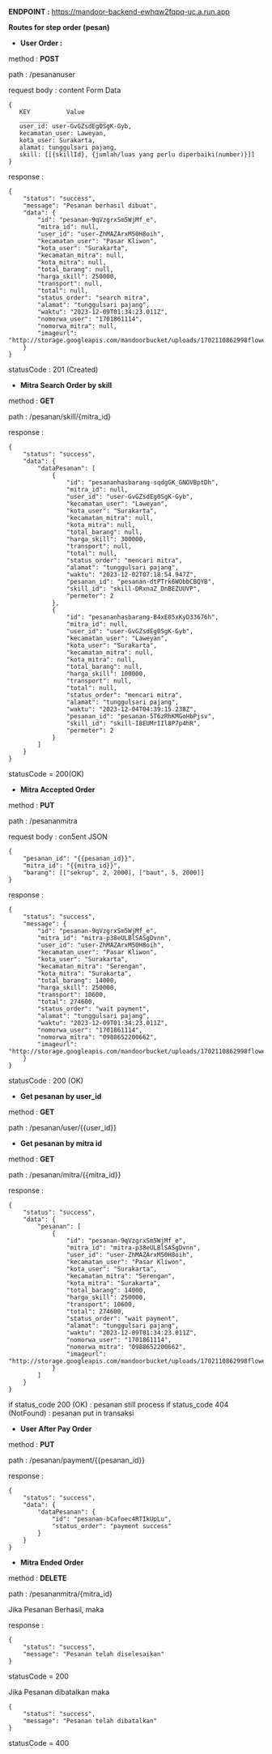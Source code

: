 **ENDPOINT :** https://mandoor-backend-ewhqw2fqpq-uc.a.run.app

**Routes for step order (pesan)**

- **User Order :**

method : **POST**

path : /pesananuser

request body : content Form Data
```
{
   KEY          Value
   ________     ___________
   user_id: user-GvGZsdEg0SgK-Gyb,
   kecamatan_user: Laweyan,
   kota_user: Surakarta,
   alamat: tunggulsari pajang,
   skill: [[{skillId}, {jumlah/luas yang perlu diperbaiki(number)}]]
}
```

response :
```
{
    "status": "success",
    "message": "Pesanan berhasil dibuat",
    "data": {
        "id": "pesanan-9qVzgrxSm5WjMf_e",
        "mitra_id": null,
        "user_id": "user-ZhMAZArxM50H8oih",
        "kecamatan_user": "Pasar Kliwon",
        "kota_user": "Surakarta",
        "kecamatan_mitra": null,
        "kota_mitra": null,
        "total_barang": null,
        "harga_skill": 250000,
        "transport": null,
        "total": null,
        "status_order": "search mitra",
        "alamat": "tunggulsari pajang",
        "waktu": "2023-12-09T01:34:23.011Z",
        "nomorwa_user": "1701861114",
        "nomorwa_mitra": null,
        "imageurl": "http://storage.googleapis.com/mandoorbucket/uploads/1702110862998flower.jpg"
    }
}
```

statusCode : 201 (Created)

- **Mitra Search Order by skill**

method : **GET**

path : /pesanan/skill/{mitra_id}

response :
```
{
    "status": "success",
    "data": {
        "dataPesanan": [
            {
                "id": "pesananhasbarang-sqdgGK_GNOVBptDh",
                "mitra_id": null,
                "user_id": "user-GvGZsdEg0SgK-Gyb",
                "kecamatan_user": "Laweyan",
                "kota_user": "Surakarta",
                "kecamatan_mitra": null,
                "kota_mitra": null,
                "total_barang": null,
                "harga_skill": 300000,
                "transport": null,
                "total": null,
                "status_order": "mencari mitra",
                "alamat": "tunggulsari pajang",
                "waktu": "2023-12-02T07:18:54.947Z",
                "pesanan_id": "pesanan-dtPTrk6WObbCBQYB",
                "skill_id": "skill-DRxnaZ_DnBEZUUVP",
                "permeter": 2
            },
            {
                "id": "pesananhasbarang-B4xE85xKyD33676h",
                "mitra_id": null,
                "user_id": "user-GvGZsdEg0SgK-Gyb",
                "kecamatan_user": "Laweyan",
                "kota_user": "Surakarta",
                "kecamatan_mitra": null,
                "kota_mitra": null,
                "total_barang": null,
                "harga_skill": 100000,
                "transport": null,
                "total": null,
                "status_order": "mencari mitra",
                "alamat": "tunggulsari pajang",
                "waktu": "2023-12-04T04:39:15.238Z",
                "pesanan_id": "pesanan-5T6zRhKMGoHbPjsv",
                "skill_id": "skill-I8EUMrIIl8P7p4hR",
                "permeter": 2
            }
        ]
    }
}
```

statusCode = 200(OK)

- **Mitra Accepted Order**

method : **PUT**

path : /pesananmitra

request body : con5ent JSON
```
{
    "pesanan_id": "{{pesanan_id}}",
    "mitra_id": "{{mitra_id}}",
    "barang": [["sekrup", 2, 2000], ["baut", 5, 2000]]
}
```

response : 
```
{
    "status": "success",
    "message": {
        "id": "pesanan-9qVzgrxSm5WjMf_e",
        "mitra_id": "mitra-p38eULBlSASgDvnn",
        "user_id": "user-ZhMAZArxM50H8oih",
        "kecamatan_user": "Pasar Kliwon",
        "kota_user": "Surakarta",
        "kecamatan_mitra": "Serengan",
        "kota_mitra": "Surakarta",
        "total_barang": 14000,
        "harga_skill": 250000,
        "transport": 10600,
        "total": 274600,
        "status_order": "wait payment",
        "alamat": "tunggulsari pajang",
        "waktu": "2023-12-09T01:34:23.011Z",
        "nomorwa_user": "1701861114",
        "nomorwa_mitra": "0988652200662",
        "imageurl": "http://storage.googleapis.com/mandoorbucket/uploads/1702110862998flower.jpg"
    }
}
```

statusCode : 200 (OK)

- **Get pesanan by user_id**

method : **GET**

path : /pesanan/user/{{user_id}}

- **Get pesanan by mitra id**

method : **GET**

path : /pesanan/mitra/{{mitra_id}}

response :
```
{
    "status": "success",
    "data": {
        "pesanan": [
            {
                "id": "pesanan-9qVzgrxSm5WjMf_e",
                "mitra_id": "mitra-p38eULBlSASgDvnn",
                "user_id": "user-ZhMAZArxM50H8oih",
                "kecamatan_user": "Pasar Kliwon",
                "kota_user": "Surakarta",
                "kecamatan_mitra": "Serengan",
                "kota_mitra": "Surakarta",
                "total_barang": 14000,
                "harga_skill": 250000,
                "transport": 10600,
                "total": 274600,
                "status_order": "wait payment",
                "alamat": "tunggulsari pajang",
                "waktu": "2023-12-09T01:34:23.011Z",
                "nomorwa_user": "1701861114",
                "nomorwa_mitra": "0988652200662",
                "imageurl": "http://storage.googleapis.com/mandoorbucket/uploads/1702110862998flower.jpg"
            }
        ]
    }
}
```

if status_code 200 (OK) : pesanan still process
if status_code 404 (NotFound) : pesanan put in transaksi

- **User After Pay Order**

method : **PUT**

path : /pesanan/payment/{{pesanan_id}}

response :
```
{
    "status": "success",
    "data": {
        "dataPesanan": {
            "id": "pesanan-bCafoec4RTIkUpLu",
            "status_order": "payment success"
        }
    }
}
```

- **Mitra Ended Order**

method : **DELETE**

path : /pesananmitra/{mitra_id}

Jika Pesanan Berhasil, maka 

response : 
```
{
    "status": "success",
    "message": "Pesanan telah diselesaikan"
}
```

statusCode = 200

Jika Pesanan dibatalkan maka
```
{
    "status": "success",
    "message": "Pesanan telah dibatalkan"
}
```

statusCode = 400
